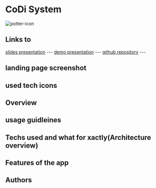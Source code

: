 # CoDi System
![potter-icon](https://github.com/user-attachments/assets/bea734c8-2b41-424f-9a51-0d3bf139dc7a)


## Links to 
[slides presentation](https://docs.google.com/presentation/d/1gooQWk4-7NrpdCslglNQyvHTrPSzRlYN4ydLw8UD2F4/edit?usp=sharing) ---
[demo presentation](https://docs.google.com/presentation/d/1gooQWk4-7NrpdCslglNQyvHTrPSzRlYN4ydLw8UD2F4/edit?usp=sharing) ---
[github repository](https://docs.google.com/presentation/d/1gooQWk4-7NrpdCslglNQyvHTrPSzRlYN4ydLw8UD2F4/edit?usp=sharing) ---


## landing page screenshot

## used tech icons

## Overview

## usage guidleines

## Techs used and what for xactly(Architecture overview)

## Features of the app

## Authors
